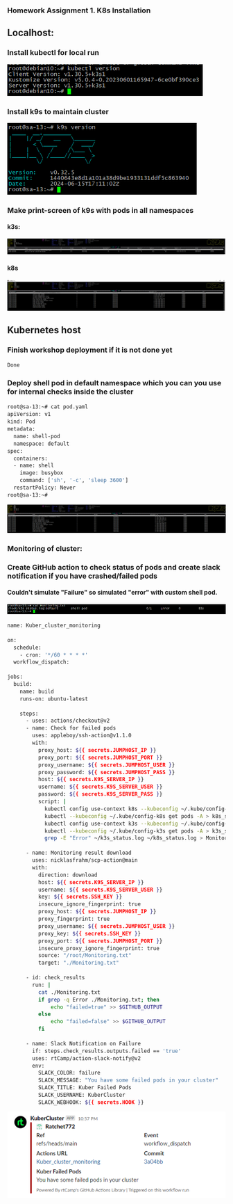 ### Homework Assignment 1. K8s Installation

## Localhost:

### Install kubectl for local run

![img](img/01_kubectl.PNG)

### Install k9s to maintain cluster

![img](img/02_k9s.PNG)

### Make print-screen of k9s with pods in all namespaces

#### k3s:
![img](img/03_k9s_k3s.PNG)

#### k8s
![img](img/04_k9s_k8s.PNG)

## Kubernetes host

### Finish workshop deployment if it is not done yet
```bash
Done
```
### Deploy shell pod in default namespace which you can you use for internal checks inside the cluster
```bash
root@sa-13:~# cat pod.yaml
apiVersion: v1
kind: Pod
metadata:
  name: shell-pod
  namespace: default
spec:
  containers:
  - name: shell
    image: busybox
    command: ['sh', '-c', 'sleep 3600']
  restartPolicy: Never
root@sa-13:~#
```

![img](img/05_shell_pod.PNG)

### Monitoring of cluster:
### Create GitHub action to check status of pods and create slack notification if you have crashed/failed pods

#### Couldn't simulate "Failure" so simulated "error" with custom shell pod.
![img](img/07_pod_error.PNG)

```bash
name: Kuber_cluster_monitoring

on:
  schedule:
    - cron: '*/60 * * * *'
  workflow_dispatch:

jobs:
  build:
    name: build
    runs-on: ubuntu-latest

    steps:
      - uses: actions/checkout@v2
      - name: Check for failed pods
        uses: appleboy/ssh-action@v1.1.0
        with:
          proxy_host: ${{ secrets.JUMPHOST_IP }}
          proxy_port: ${{ secrets.JUMPHOST_PORT }}
          proxy_username: ${{ secrets.JUMPHOST_USER }}
          proxy_password: ${{ secrets.JUMPHOST_PASS }}
          host: ${{ secrets.K9S_SERVER_IP }}
          username: ${{ secrets.K9S_SERVER_USER }}
          password: ${{ secrets.K9S_SERVER_PASS }}
          script: |
            kubectl config use-context k8s --kubeconfig ~/.kube/config-k8s
            kubectl --kubeconfig ~/.kube/config-k8s get pods -A > k8s_status.log
            kubectl config use-context k3s --kubeconfig ~/.kube/config-k3s
            kubectl --kubeconfig ~/.kube/config-k3s get pods -A > k3s_status.log
            grep -E "Error" ~/k3s_status.log ~/k8s_status.log > Monitoring.txt

      - name: Monitoring result download
        uses: nicklasfrahm/scp-action@main
        with:
          direction: download
          host: ${{ secrets.K9S_SERVER_IP }}
          username: ${{ secrets.K9S_SERVER_USER }}
          key: ${{ secrets.SSH_KEY }}
          insecure_ignore_fingerprint: true
          proxy_host: ${{ secrets.JUMPHOST_IP }}
          proxy_fingerprint: true
          proxy_username: ${{ secrets.JUMPHOST_USER }}
          proxy_key: ${{ secrets.SSH_KEY }}
          proxy_port: ${{ secrets.JUMPHOST_PORT }}
          insecure_proxy_ignore_fingerprint: true
          source: "/root/Monitoring.txt"
          target: "./Monitoring.txt"    

      - id: check_results
        run: |
          cat ./Monitoring.txt
          if grep -q Error ./Monitoring.txt; then
              echo "failed=true" >> $GITHUB_OUTPUT
          else
              echo "failed=false" >> $GITHUB_OUTPUT
          fi
          
      - name: Slack Notification on Failure
        if: steps.check_results.outputs.failed == 'true'
        uses: rtCamp/action-slack-notify@v2   
        env:
          SLACK_COLOR: failure
          SLACK_MESSAGE: "You have some failed pods in your cluster"
          SLACK_TITLE: Kuber Failed Pods
          SLACK_USERNAME: KuberCluster
          SLACK_WEBHOOK: ${{ secrets.HOOK }}
```

![img](img/06_pod_failure.PNG)
